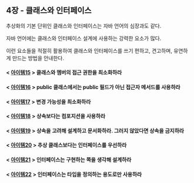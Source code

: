## 4장 - 클래스와 인터페이스

추상화의 기본 단위인 클래스와 인터페이스는 자바 언어의 심장과도 같다.

자바 언어에는 클래스와 인터페이스 설계에 사용하는 강력한 요소가 많다.

이런 요소들을 적절히 활용하여 클래스와 인터페이스를 쓰기 편하고, 견고하며, 유연하게 만드는 방법을 안내한다.

#### < [아이템15](https://github.com/ziippy/EffectiveJava/tree/master/src/chapter4/item15) > 클래스와 멤버의 접근 권한을 최소화하라

#### < [아이템16](https://github.com/ziippy/EffectiveJava/tree/master/src/chapter4/item16) > public 클래스에서는 public 필드가 아닌 접근자 메서드를 사용하라

#### < [아이템17](https://github.com/ziippy/EffectiveJava/tree/master/src/chapter4/item17) > 변경 가능성을 최소화하라

#### < [아이템18](https://github.com/ziippy/EffectiveJava/tree/master/src/chapter4/item18) > 상속보다는 컴포지션을 사용하라

#### < [아이템19](https://github.com/ziippy/EffectiveJava/tree/master/src/chapter4/item19) > 상속을 고려해 설계하고 문서화하라. 그러지 않았다면 상속을 금지하라

#### < [아이템20](https://github.com/ziippy/EffectiveJava/tree/master/src/chapter4/item20) > 추상 클래스보다는 인터페이스를 우선하라

#### < [아이템21](https://github.com/ziippy/EffectiveJava/tree/master/src/chapter4/item21) > 인터페이스는 구현하는 쪽을 생각해 설계하라

#### < [아이템22](https://github.com/ziippy/EffectiveJava/tree/master/src/chapter4/item22) > 인터페이스는 타입을 정의하는 용도로만 사용하라 

